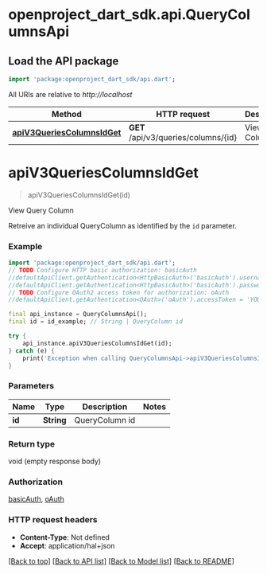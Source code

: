 # openproject_dart_sdk.api.QueryColumnsApi

## Load the API package
```dart
import 'package:openproject_dart_sdk/api.dart';
```

All URIs are relative to *http://localhost*

Method | HTTP request | Description
------------- | ------------- | -------------
[**apiV3QueriesColumnsIdGet**](QueryColumnsApi.md#apiv3queriescolumnsidget) | **GET** /api/v3/queries/columns/{id} | View Query Column


# **apiV3QueriesColumnsIdGet**
> apiV3QueriesColumnsIdGet(id)

View Query Column

Retreive an individual QueryColumn as identified by the `id` parameter.

### Example 
```dart
import 'package:openproject_dart_sdk/api.dart';
// TODO Configure HTTP basic authorization: basicAuth
//defaultApiClient.getAuthentication<HttpBasicAuth>('basicAuth').username = 'YOUR_USERNAME'
//defaultApiClient.getAuthentication<HttpBasicAuth>('basicAuth').password = 'YOUR_PASSWORD';
// TODO Configure OAuth2 access token for authorization: oAuth
//defaultApiClient.getAuthentication<OAuth>('oAuth').accessToken = 'YOUR_ACCESS_TOKEN';

final api_instance = QueryColumnsApi();
final id = id_example; // String | QueryColumn id

try { 
    api_instance.apiV3QueriesColumnsIdGet(id);
} catch (e) {
    print('Exception when calling QueryColumnsApi->apiV3QueriesColumnsIdGet: $e\n');
}
```

### Parameters

Name | Type | Description  | Notes
------------- | ------------- | ------------- | -------------
 **id** | **String**| QueryColumn id | 

### Return type

void (empty response body)

### Authorization

[basicAuth](../README.md#basicAuth), [oAuth](../README.md#oAuth)

### HTTP request headers

 - **Content-Type**: Not defined
 - **Accept**: application/hal+json

[[Back to top]](#) [[Back to API list]](../README.md#documentation-for-api-endpoints) [[Back to Model list]](../README.md#documentation-for-models) [[Back to README]](../README.md)

